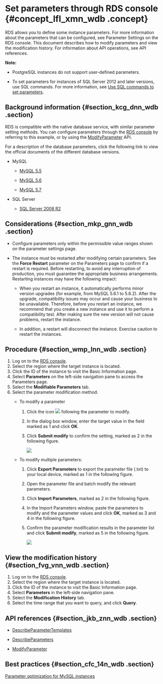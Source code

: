 # Set parameters through RDS console {#concept_lfl_xmn_wdb .concept}

RDS allows you to define some instance parameters. For more information about the parameters that can be configured, see Parameter Settings on the RDS console. This document describes how to modify parameters and view the modification history. For information about API operations, see API references.

**Note:** 

-   PostgreSQL instances do not support user-defined parameters.

-   To set parameters for instances of SQL Server 2012 and later versions, use SQL commands. For more information, see [Use SQL commands to set parameters](https://help.aliyun.com/document_detail/61161.html).


## Background information {#section_kcg_dnn_wdb .section}

RDS is compatible with the native database service, with similar parameter setting methods. You can configure parameters through the [RDS console](https://rds.console.aliyun.com/?spm=a2c63.p38356.a3.1.514e5c6dFW5iGI) by referring to this example, or by using the [ModifyParameter](https://help.aliyun.com/document_detail/26286.html) API.

For a description of the database parameters, click the following link to view the official documents of the different database versions.

-   MySQL

    -   [MySQL 5.5](http://dev.mysql.com/doc/refman/5.5/en/server-system-variables.html)

    -   [MySQL 5.6](http://dev.mysql.com/doc/refman/5.6/en/server-system-variables.html)

    -   [MySQL 5.7](http://dev.mysql.com/doc/refman/5.7/en/server-system-variables.html)

-   SQL Server

    -   [SQL Server 2008 R2](https://msdn.microsoft.com/library/mt590198.aspx)

## Considerations {#section_mkp_gnn_wdb .section}

-   Configure parameters only within the permissible value ranges shown on the parameter settings page.

-   The instance must be restarted after modifying certain parameters. See the **Force Restart** parameter on the Parameters page to confirm if a restart is required. Before restarting, to avoid any interruption of production, you must guarantee the appropriate business arrangements. Restarting instances may have the following impact:

    -   When you restart an instance, it automatically performs minor version upgrades \(for example, from MySQL 5.6.1 to 5.6.2\). After the upgrade, compatibility issues may occur and cause your business to be unavailable. Therefore, before you restart an instance, we recommend that you create a new instance and use it to perform a compatibility test. After making sure the new version will not cause problems, restart the instance.

    -   In addition, a restart will disconnect the instance. Exercise caution to restart the instances.


## Procedure {#section_wmp_lnn_wdb .section}

1.  Log on to the [RDS console](https://rds.console.aliyun.com/?spm=a2c63.p38356.a3.1.514e5c6dFW5iGI).
2.  Select the region where the target instance is located.
3.  Click the ID of the instance to visit the Basic Information page.
4.  Select **Parameters** on the left-side navigation pane to access the Parameters page.
5.  Select the **Modifiable Parameters** tab.
6.  Select the parameter modification method.
    -   To modify a parameter

        1.  Click the icon ![](http://docs-aliyun.cn-hangzhou.oss.aliyun-inc.com/assets/attach/26179/cn_zh/1466499669749/Image%20005.png) following the parameter to modify.
        2.  In the dialog box window, enter the target value in the field marked as 1 and click **OK**.
        3.  Click **Submit modify** to confirm the setting, marked as 2 in the following figure.

            ![](http://static-aliyun-doc.oss-cn-hangzhou.aliyuncs.com/assets/img/7895/3045_en-US.png)

    -   To modify multiple parameters:

        1.  Click **Export Parameters** to export the parameter file \(.txt\) to your local device, marked as 1 in the following figure.
        2.  Open the parameter file and batch modify the relevant parameters.
        3.  Click **Import Parameters**, marked as 2 in the following figure.
        4.  In the Import Parameters window, paste the parameters to modify and the parameter values and click **OK**, marked as 3 and 4 in the following figure.
        5.  Confirm the parameter modification results in the parameter list and click **Submit modify**, marked as 5 in the following figure.

            ![](http://static-aliyun-doc.oss-cn-hangzhou.aliyuncs.com/assets/img/7895/3046_en-US.png)


## View the modification history {#section_fvg_vnn_wdb .section}

1.  Log on to the [RDS console](https://rds.console.aliyun.com/?spm=a2c63.p38356.a3.1.514e5c6dFW5iGI).
2.  Select the region where the target instance is located.
3.  Click the ID of the instance to visit the Basic Information page.
4.  Select **Parameters** in the left-side navigation pane.
5.  Select the **Modification History** tab.
6.  Select the time range that you want to query, and click **Query**.

## API references {#section_jkb_znn_wdb .section}

-   [DescribeParameterTemplates](https://help.aliyun.com/document_detail/26284.html)

-   [DescribeParameters](https://help.aliyun.com/document_detail/26285.html)

-   [ModifyParameter](https://help.aliyun.com/document_detail/26286.html)


## Best practices {#section_cfc_14n_wdb .section}

[Parameter optimization for MySQL instances](https://help.aliyun.com/document_detail/63255.html)

